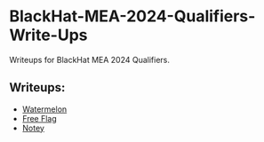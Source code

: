 # BlackHat-MEA-2024-Qualifiers-Write-Ups
Writeups for BlackHat MEA 2024 Qualifiers. 


## Writeups:
- [Watermelon](Watermelon.md)
- [Free Flag](Free%20flag.md)
- [Notey](Notey.md)
